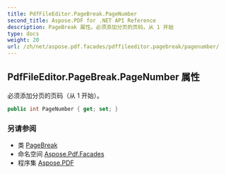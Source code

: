 ```yaml
---
title: PdfFileEditor.PageBreak.PageNumber
second_title: Aspose.PDF for .NET API Reference
description: PageBreak 属性。必须添加分页的页码，从 1 开始
type: docs
weight: 20
url: /zh/net/aspose.pdf.facades/pdffileeditor.pagebreak/pagenumber/
---
```

## PdfFileEditor.PageBreak.PageNumber 属性

必须添加分页的页码（从 1 开始）。

```csharp
public int PageNumber { get; set; }
```

### 另请参阅

* 类 [PageBreak](../)
* 命名空间 [Aspose.Pdf.Facades](../../../aspose.pdf.facades/)
* 程序集 [Aspose.PDF](../../../)
